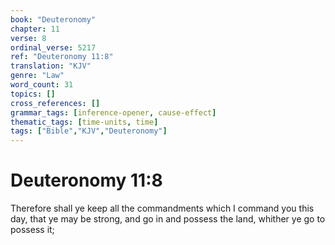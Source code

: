 ```yaml
---
book: "Deuteronomy"
chapter: 11
verse: 8
ordinal_verse: 5217
ref: "Deuteronomy 11:8"
translation: "KJV"
genre: "Law"
word_count: 31
topics: []
cross_references: []
grammar_tags: [inference-opener, cause-effect]
thematic_tags: [time-units, time]
tags: ["Bible","KJV","Deuteronomy"]
---
```


# Deuteronomy 11:8

Therefore shall ye keep all the commandments which I command you this day, that ye may be strong, and go in and possess the land, whither ye go to possess it;
